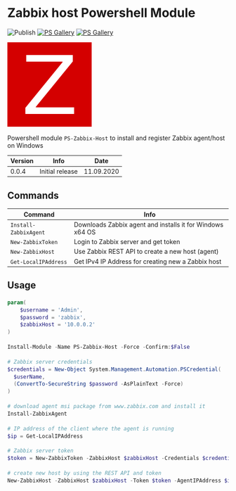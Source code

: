 # Zabbix host Powershell Module

![Publish](https://github.com/Satak/ps-zabbix-host/workflows/Publish/badge.svg)
[![PS Gallery][psgallery-badge-dt]][powershell-gallery]
[![PS Gallery][psgallery-badge-v]][powershell-gallery]

![alt text](https://raw.githubusercontent.com/Satak/ps-zabbix-host/master/icon/zabbix-icon-192x192.png 'Zabbix logo')

Powershell module `PS-Zabbix-Host` to install and register Zabbix agent/host on Windows

| Version | Info            | Date       |
| ------- | --------------- | ---------- |
| 0.0.4   | Initial release | 11.09.2020 |

## Commands

| Command               | Info                                                      |
| --------------------- | --------------------------------------------------------- |
| `Install-ZabbixAgent` | Downloads Zabbix agent and installs it for Windows x64 OS |
| `New-ZabbixToken`     | Login to Zabbix server and get token                      |
| `New-ZabbixHost`      | Use Zabbix REST API to create a new host (agent)          |
| `Get-LocalIPAddress`  | Get IPv4 IP Address for creating new a Zabbix host        |

## Usage

```powershell
param(
    $username = 'Admin',
    $password = 'zabbix',
    $zabbixHost = '10.0.0.2'
)

Install-Module -Name PS-Zabbix-Host -Force -Confirm:$False

# Zabbix server credentials
$credentials = New-Object System.Management.Automation.PSCredential(
  $userName,
  (ConvertTo-SecureString $password -AsPlainText -Force)
)

# download agent msi package from www.zabbix.com and install it
Install-ZabbixAgent

# IP address of the client where the agent is running
$ip = Get-LocalIPAddress

# Zabbix server token
$token = New-ZabbixToken -ZabbixHost $zabbixHost -Credentials $credentials

# create new host by using the REST API and token
New-ZabbixHost -ZabbixHost $zabbixHost -Token $token -AgentIPAddress $ip
```

[powershell-gallery]: https://www.powershellgallery.com/packages/PS-Zabbix-Host/
[psgallery-badge-dt]: https://img.shields.io/powershellgallery/dt/PS-Zabbix-Host.svg
[psgallery-badge-v]: https://img.shields.io/powershellgallery/v/PS-Zabbix-Host.svg
